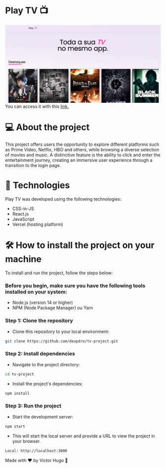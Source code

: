 # Play TV 📺

![Alt text](src/assets/readme/post1.png)
You can access it with this [link.](https://play-tv-project.vercel.app/)

# 💻 About the project

This project offers users the opportunity to explore different platforms such as Prime Video, Netflix, HBO and others, while browsing a diverse selection of movies and music. A distinctive feature is the ability to click and enter the entertainment journey, creating an immersive user experience through a transition to the login page.

# 🚀 Technologies

Play TV was developed using the following technologies:

- CSS-in-JS
- React.js
- JavaScript
- Vercel (hosting platform)

# 🛠️ How to install the project on your machine

To install and run the project, follow the steps below:

<h3>Before you begin, make sure you have the following tools installed on your system:</h3>

- Node.js (version 14 or higher)
- NPM (Node Package Manager) ou Yarn

<h3>Step 1: Clone the repository</h3>

- Clone this repository to your local environment:

```bash
git clone https://github.com/devpdro/tv-project.git
```

<h3>Step 2: Install dependencies</h3>

- Navigate to the project directory:

```bash
cd tv-project
```

- Install the project's dependencies:

```bash
npm install
```

<h3>Step 3: Run the project</h3>

- Start the development server:

```bash
npm start
```

- This will start the local server and provide a URL to view the project in your browser.

```bash
Local: http://localhost:3000
```

Made with ❤️ by Victor Hugo 👋
